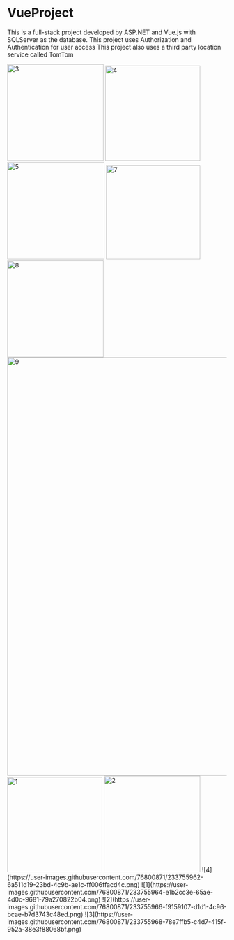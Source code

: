 # VueProject
This is a full-stack project developed by ASP.NET and Vue.js with SQLServer as the database. This project uses Authorization and Authentication for user access 
This project also uses a third party location service called TomTom

<img width="221" alt="3" src="https://user-images.githubusercontent.com/76800871/233755916-2f5edcab-5a36-4ca4-b474-d0eebcfe90f7.png">
<img width="218" alt="4" src="https://user-images.githubusercontent.com/76800871/233755917-5f6796aa-2250-4a77-a8de-d5af164125a3.png">
<img width="223" alt="5" src="https://user-images.githubusercontent.com/76800871/233755918-1fd51a6a-7bdf-475d-9d83-7366022c2022.png">
<img width="216" alt="7" src="https://user-images.githubusercontent.com/76800871/233755919-23434ea7-8357-49ab-8319-fe290821651b.png">
<img width="221" alt="8" src="https://user-images.githubusercontent.com/76800871/233755921-ecb22afd-968b-412e-a5f3-a53b2d0f00bd.png">
<img width="959" alt="9" src="https://user-images.githubusercontent.com/76800871/233755923-1942765f-41eb-4458-b110-5875f4945176.png">
<img width="218" alt="1" src="https://user-images.githubusercontent.com/76800871/233755926-b61dfd26-34c5-460a-a692-2ab8abc0dddf.png">
<img width="221" alt="2" src="https://user-images.githubusercontent.com/76800871/233755927-feadbc15-fefc-4b8a-9a59-df4ac722d155.png">
![4](https://user-images.githubusercontent.com/76800871/233755962-6a511d19-23bd-4c9b-ae1c-ff006ffacd4c.png)
![1](https://user-images.githubusercontent.com/76800871/233755964-e1b2cc3e-65ae-4d0c-9681-79a270822b04.png)
![2](https://user-images.githubusercontent.com/76800871/233755966-f9159107-d1d1-4c96-bcae-b7d3743c48ed.png)
![3](https://user-images.githubusercontent.com/76800871/233755968-78e7ffb5-c4d7-415f-952a-38e3f88068bf.png)
